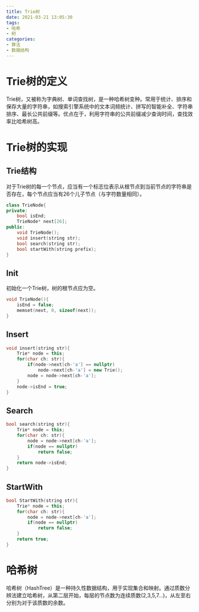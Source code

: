 ```yaml
---
title: Trie树
date: 2021-03-21 13:05:30
tags: 
- 哈希
- 树
categories: 
- 算法
- 数据结构
---
```

<!--
 * @Author: JNJYan
 * @LastEditors: JNJYan
 * @Email: jjy20140825@gmail.com
 * @Date: 2021-03-21 11:08:03
 * @LastEditTime: 2021-03-21 13:28:38
 * @Description: Modify here please
 * @FilePath: /blog/source/_posts/2021/03/Trie树.md
-->
# Trie树的定义

Trie树，又被称为字典树、单词查找树，是一种哈希树变种。常用于统计、排序和保存大量的字符串，如搜索引擎系统中的文本词频统计、拼写的智能补全、字符串排序、最长公共前缀等。优点在于，利用字符串的公共前缀减少查询时间，查找效率比哈希树高。



# Trie树的实现
## Trie结构
对于Trie树的每一个节点，应当有一个标志位表示从根节点到当前节点的字符串是否存在，每个节点应当有26个儿子节点（与字符数量相同）。
```c++
class TrieNode{
private:
    bool isEnd;
    TrieNode* next[26];
public:
    void TrieNode();
    void insert(string str);
    bool search(string str);
    bool startWith(string prefix);
}
```

## Init
初始化一个Trie树，树的根节点应为空。

```c++
void TrieNode(){
    isEnd = false;
    memset(next, 0, sizeof(next));
}
```

## Insert
```c++
void insert(string str){
    Trie* node = this;
    for(char ch: str){
        if(node->next[ch-'a'] == nullptr)
            node->next[ch-'a'] = new Trie();
        node = node->next[ch-'a'];
    }
    node->isEnd = true;
}
```

## Search
```c++
bool search(string str){
    Trie* node = this;
    for(char ch: str){
        node = node->next[ch-'a'];
        if(node == nullptr)
            return false;
    }
    return node->isEnd;
}
```

## StartWith
```c++
bool StartWith(string str){
    Trie* node = this;
    for(char ch: str){
        node = node->next[ch-'a'];
        if(node == nullptr)
            return false;
    }
    return true;
}    
```


# 哈希树

哈希树（HashTree）是一种持久性数据结构，用于实现集合和映射。通过质数分辨法建立哈希树，从第二层开始，每层的节点数为连续质数(2,3,5,7...)，从左至右分别为对于该质数的余数。

